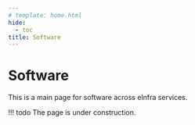 ```yaml
---
# template: home.html
hide:
  - toc
title: Software
---
```

# Software

This is a main page for software across eInfra services.

!!! todo
    The page is under construction.


